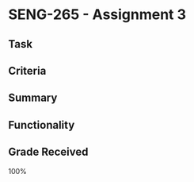 # SENG-265 - Assignment 3

## Task

## Criteria

## Summary

## Functionality

## Grade Received
100%
